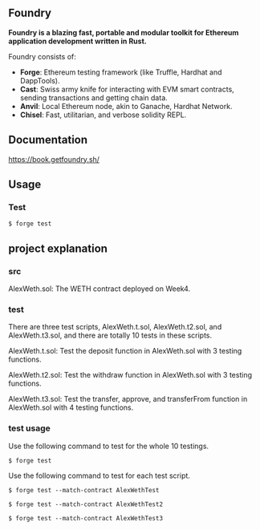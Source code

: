 ## Foundry

**Foundry is a blazing fast, portable and modular toolkit for Ethereum application development written in Rust.**

Foundry consists of:

- **Forge**: Ethereum testing framework (like Truffle, Hardhat and DappTools).
- **Cast**: Swiss army knife for interacting with EVM smart contracts, sending transactions and getting chain data.
- **Anvil**: Local Ethereum node, akin to Ganache, Hardhat Network.
- **Chisel**: Fast, utilitarian, and verbose solidity REPL.

## Documentation

https://book.getfoundry.sh/

## Usage

### Test

```shell
$ forge test
```

## project explanation

### src

AlexWeth.sol: The WETH contract deployed on Week4.

### test

There are three test scripts, AlexWeth.t.sol, AlexWeth.t2.sol, and AlexWeth.t3.sol, and there are totally 10 tests in these scripts.

AlexWeth.t.sol: Test the deposit function in AlexWeth.sol with 3 testing functions.

AlexWeth.t2.sol: Test the withdraw function in AlexWeth.sol with 3 testing functions.

AlexWeth.t3.sol: Test the transfer, approve, and transferFrom function in AlexWeth.sol with 4 testing functions.

### test usage

Use the following command to test for the whole 10 testings.

```shell
$ forge test
```

Use the following command to test for each test script.

```shell
$ forge test --match-contract AlexWethTest
```

```shell
$ forge test --match-contract AlexWethTest2
```

```shell
$ forge test --match-contract AlexWethTest3
```
